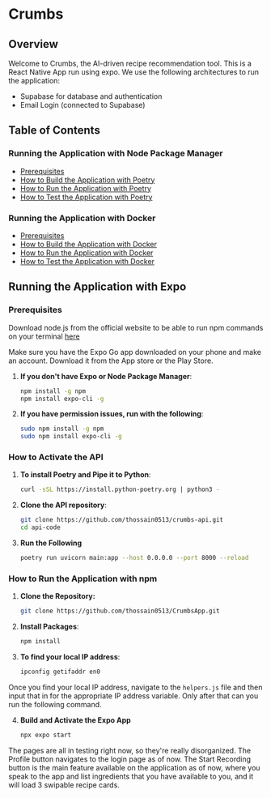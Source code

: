 # Crumbs
## Overview 

Welcome to Crumbs, the AI-driven recipe recommendation tool. This is a React Native App run using expo. We use the following architectures to run the application:

- Supabase for database and authentication
- Email Login (connected to Supabase)


## Table of Contents

### Running the Application with Node Package Manager
- [Prerequisites](#node-package-manager-prerequisites)
- [How to Build the Application with Poetry](#how-to-build-the-application-with-poetry)
- [How to Run the Application with Poetry](#how-to-run-the-application-with-poetry)
- [How to Test the Application with Poetry](#how-to-test-the-application-with-poetry)

### Running the Application with Docker
- [Prerequisites](#docker-prerequisites)
- [How to Build the Application with Docker](#how-to-build-the-application-with-docker)
- [How to Run the Application with Docker](#how-to-run-the-application-with-docker)
- [How to Test the Application with Docker](#how-to-test-the-application-with-docker)

## Running the Application with Expo

### Prerequisites

Download node.js from the official website to be able to run npm commands on your terminal [here](https://nodejs.org/en)

Make sure you have the Expo Go app downloaded on your phone and make an account. Download it from the App store or the Play Store.

1. **If you don't have Expo or Node Package Manager**:
    ```bash
    npm install -g npm
    npm install expo-cli -g

2. **If you have permission issues, run with the following**:
    ```bash
    sudo npm install -g npm
    sudo npm install expo-cli -g

### How to Activate the API

1. **To install Poetry and Pipe it to Python**:
    ```bash
    curl -sSL https://install.python-poetry.org | python3 -


2. **Clone the API repository**:
    ```bash
    git clone https://github.com/thossain0513/crumbs-api.git
    cd api-code


3. **Run the Following**
    ```bash
    poetry run uvicorn main:app --host 0.0.0.0 --port 8000 --reload


### How to Run the Application with npm

1. **Clone the Repository:**
   ```bash
   git clone https://github.com/thossain0513/CrumbsApp.git

2. **Install Packages**:
    ```bash
    npm install

3. **To find your local IP address**:
    ```bash
    ipconfig getifaddr en0

Once you find your local IP address, navigate to the `helpers.js` file and then input that in for the appropriate IP address variable. Only after that can you run the following command.

4. **Build and Activate the Expo App**
   ```bash
   npx expo start

The pages are all in testing right now, so they're really disorganized. The Profile button navigates to the login page as of now. The Start Recording button is the main feature available on the
application as of now, where you speak to the app and list ingredients that you have available to you, and it will load 3 swipable recipe cards.
